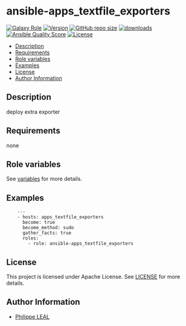 # ansible-apps_textfile_exporters

[![Galaxy Role](https://img.shields.io/badge/galaxy-apps_textfile_exporters-purple?style=flat)](https://galaxy.ansible.com/lotusnoir/apps_textfile_exporters)
[![Version](https://img.shields.io/github/release/lotusnoir/ansible-apps_textfile_exporters.svg)](https://github.com/lotusnoir/ansible-apps_textfile_exporters/releases/latest)
[![GitHub repo size](https://img.shields.io/github/repo-size/lotusnoir/ansible-apps_textfile_exporters?color=orange&style=flat)](https://galaxy.ansible.com/lotusnoir/apps_textfile_exporters)
[![downloads](https://img.shields.io/ansible/role/d/)](https://galaxy.ansible.com/lotusnoir/apps_textfile_exporters)
[![Ansible Quality Score](https://img.shields.io/ansible/quality/)](https://galaxy.ansible.com/lotusnoir/apps_textfile_exporters)
[![License](https://img.shields.io/badge/license-Apache--2.0-brightgreen?style=flat)](https://opensource.org/licenses/Apache-2.0)

<!-- START doctoc generated TOC please keep comment here to allow auto update -->
<!-- DON'T EDIT THIS SECTION, INSTEAD RE-RUN doctoc TO UPDATE -->

- [Description](#description)
- [Requirements](#requirements)
- [Role variables](#role-variables)
- [Examples](#examples)
- [License](#license)
- [Author Information](#author-information)

<!-- END doctoc generated TOC please keep comment here to allow auto update -->

## Description

deploy extra exporter
## Requirements

none

## Role variables

See [variables](/defaults/main.yml) for more details.

## Examples

        ---
        - hosts: apps_textfile_exporters
          become: true
          become_method: sudo
          gather_facts: true
          roles:
            - role: ansible-apps_textfile_exporters


## License

This project is licensed under Apache License. See [LICENSE](/LICENSE) for more details.

## Author Information

- [Philippe LEAL](https://github.com/lotusnoir)

